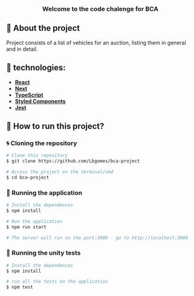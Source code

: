 <h3 align="center">
Welcome to the code chalenge for BCA 
</h3>

## 🚀 About the project

Project consists of a list of vehicles for an auction, listing them in general and in detail. 
## 🔨 technologies:


- **[React](https://pt-br.reactjs.org/)**
- **[Next](https://nextjs.org/)**
- **[TypeScript](https://www.typescriptlang.org/)**
- **[Styled Components](https://styled-components.com/)**
- **[Jest](https://jestjs.io)**

## 🚀 How to run this project?

### 🌀 Cloning the repository

```bash
# Clone this repository
$ git clone https://github.com/Lbgomes/bca-project

# Access the project on the terminal/cmd
$ cd bca-project
```

### 🎲 Running the application

```bash
# Install the dependences
$ npm install

# Run the application
$ npm run start

# The server will run on the port:3000 - go to http://localhost:3000

```

### 🎯 Running the unity tests

```bash
# Install the dependences
$ npm install

# run all the tests on the application
$ npm test

```
